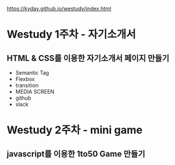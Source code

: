 https://kyday.github.io/westudy/index.html


# Westudy 1주차 - 자기소개서

## HTML & CSS를 이용한 자기소개서 페이지 만들기
- Semantic Tag 
- Flexbox
- transition
- MEDIA SCREEN
- github
- slack


# Westudy 2주차 - mini game
## javascript를 이용한 1to50 Game 만들기
